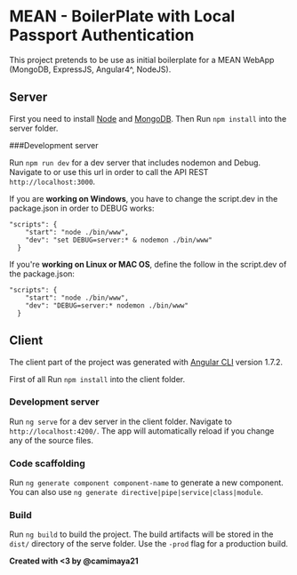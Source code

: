 # MEAN - BoilerPlate with Local Passport Authentication

This project pretends to be use as initial boilerplate for a MEAN WebApp (MongoDB, ExpressJS, Angular4^, NodeJS).

## Server

First you need to install [Node](https://nodejs.org/en/) and [MongoDB](https://www.mongodb.com/).
Then Run `npm install` into the server folder.

###Development server

Run `npm run dev` for a dev server that includes nodemon and Debug. Navigate to or use this url in order to call the API REST `http://localhost:3000`.

If you are **working on Windows**, you have to change the script.dev in the package.json in order to DEBUG works:
```
"scripts": {
    "start": "node ./bin/www",
    "dev": "set DEBUG=server:* & nodemon ./bin/www"
  }
```

If you're **working on Linux or MAC OS**, define the follow in the script.dev of the package.json:
```
"scripts": {
    "start": "node ./bin/www",
    "dev": "DEBUG=server:* nodemon ./bin/www"
  }
```

## Client

The client part of the project was generated with [Angular CLI](https://github.com/angular/angular-cli) version 1.7.2.

First of all Run `npm install` into the client folder.

### Development server

Run `ng serve` for a dev server in the client folder. Navigate to `http://localhost:4200/`. The app will automatically reload if you change any of the source files.

### Code scaffolding

Run `ng generate component component-name` to generate a new component. You can also use `ng generate directive|pipe|service|class|module`.

### Build

Run `ng build` to build the project. The build artifacts will be stored in the `dist/` directory of the serve folder. Use the `-prod` flag for a production build.

**Created with <3 by @camimaya21**
